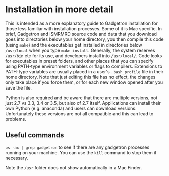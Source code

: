 # Installation in more detail

This is intended as a more explanatory guide to Gadgetron installation for those less familiar with installation processes. Some of it is Mac specific. In brief, Gadgetron and ISMRMRD source code and data that you download goes into directories below your home directory, you then compile this code (using `make`) and the executables get installed in directories below `/usr/local` when you type `make install`. Generally, the system reserves `/usr/bin` etc for its use, and developers install into `/usr/local/`. 
Code looks for executables in preset folders, and other places that you can specify using PATH-type environment variables or flags to compilers. Extensions to PATH-type variables are usually placed in a user's `.bash_profile` file in their home directory. Note that just editing this file has no effect, the changes only take place if you force them, or for each new window opened after you save the file. 

Python is also required and be aware that there are multiple versions, not just 2.7 vs 3.3, 3.4 or 3.5, but also of 2.7 itself. Applications can install their own Python (e.g. anaconda) and users can download versions. Unfortunately these versions are not all compatible and this can lead to problems. 


## Useful commands
`ps -ax | grep gadgetron` to see if there are any gadgetron processes running on your machine. You can use the `kill` command to stop them if necessary.

Note the `/usr` folder does not show automatically in a Mac Finder.